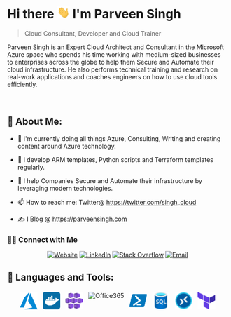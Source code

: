 # Hi there <img src="./Hi.gif" width="29px"> I'm Parveen Singh
> Cloud Consultant, Developer and Cloud Trainer

Parveen Singh is an Expert Cloud Architect and Consultant in the Microsoft Azure space who spends his time working with medium-sized businesses to enterprises across the globe to help them Secure and Automate their cloud infrastructure. He also performs technical training and research on real-work applications and coaches engineers on how to use cloud tools efficiently.

<p style="height:1.5em"></p>

## 🤵 About Me:

- 🏦 I'm currently doing all things Azure, Consulting, Writing and creating content around Azure technology.

- 🤔 I develop ARM templates, Python scripts and Terraform templates regularly.

- 💬 I help Companies Secure and Automate their infrastructure by leveraging modern technologies.

- 📫 How to reach me: Twitter@ https://twitter.com/singh_cloud

- ✍ I Blog @ https://parveensingh.com

<h3> 🤝🏻 Connect with Me </h3>

<p align="center">
<a href="https://www.parveensingh.com" target="_blank"><img alt="Website" src="https://img.shields.io/badge/Website-www.parveensingh.com-blue?style=flat&logo=google-chrome"></a>
<a href="https://www.linkedin.com/in/singhparveen/" target="_blank"><img alt="LinkedIn" src="https://img.shields.io/badge/LinkedIn-@singhparveen-blue?style=flat&logo=linkedin"></a>
<a href="https://twitter.com/singh_cloud" target="_blank"><img alt="Stack Overflow" src="https://img.shields.io/twitter/follow/singh_cloud?style=social"></a>
<a href="mailto:psingh@techrupt.io"><img alt="Email" src="https://img.shields.io/badge/Email-psingh@techrupt.io-blue?style=flat&logo=gmail"></a>
</p>

## 🧰 Languages and Tools:
<p align="center">
<img src="logos/Azure.svg" alt="azure" width="40" height="40" style="vertical-align:top; margin:4px"/>
<img src="logos/Docker.svg" alt="docker" width="40" height="40" style="vertical-align:top; margin:4px"/>
<img src="logos/Kubernetes-Services.svg" alt="Kubernetes" width="40" height="40" style="vertical-align:top; margin:4px"/>
<img src="logos/Office-365.svg" alt="Office365" width="40" height="40" style="vertical-align:top; margin:4px"/>
<img src="logos/PowerShell.svg" alt="PowerShell" width="40" height="40" style="vertical-align:top; margin:4px"/>
<img src="logos/SQL-Database.svg" alt="SQL" width="40" height="40" style="vertical-align:top; margin:4px"/>
<img src="logos/WVD.svg" alt="Windows Virtual Desktop" width="40" height="40" style="vertical-align:top; margin:4px"/>
<img src="logos/Terraform.svg" alt="Terraform" width="40" height="40" style="vertical-align:top; margin:4px"/>
</p>
